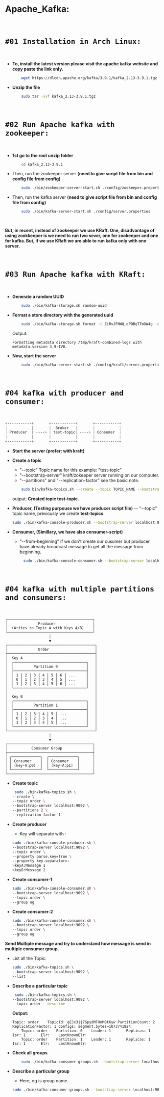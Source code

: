 # Apache_Kafka:

<br>

# `#01 Installation in Arch Linux:`

<br>

- **To, install the latest version please visit the apache kafka website and copy paste the link only.**

    ```bash
        wget https://dlcdn.apache.org/kafka/3.9.1/kafka_2.13-3.9.1.tgz
    ```

- **Unzip the file**
    ```bash
        sudo tar -xvf kafka_2.13-3.9.1.tgz
    ```
<br>

# `#02 Run Apache kafka with zookeeper:`

<br>

- **1st go to the root unzip folder**
    ```bash
        cd kafka_2.13-3.9.1
    ```

- Then, run the zookeeper server **(need to give script file from bin and config file from config)**
    ```bash
        sudo ./bin/zookeeper-server-start.sh ./config/zookeeper.properties
    ```

- Then, run the kafka server **(need to give script file from bin and config file from config)**
    ```bash
        sudo ./bin/kafka-server-start.sh ./config/server.properties
    ```
<br>

**But, in recent, instead of zookeeper we use KRaft. One, disadvantage of using zookkeeper is we need to run two sever, one for zookeeper and one for kafka. But, if we use KRaft we are able to run kafka only with one server.**

<br>

# `#03 Run Apache kafka with KRaft:`

<br>

- **Generate a random UUID**
    ```bash
        sudo ./bin/kafka-storage.sh random-uuid
    ```

- **Format a store directory with the generated uuid**
    ```bash
        sudo ./bin/kafka-storage.sh format -t ZiRvJFNWQ_qPDBqTTmDW4g -c ./config/kraft/server.properties
    ```
    Output:
    ```text
    Formatting metadata directory /tmp/kraft-combined-logs with metadata.version 3.9-IV0.
    ```

- **Now, start the server**
    ```bash
        sudo ./bin/kafka-server-start.sh ./config/kraft/server.properties
    ```

<br>

# `#04 kafka with producer and consumer:`
<br>

```css
+-----------+       +-----------+       +-----------+
|           |       |  Broker   |       |           |
| Producer  | ----> | test-topic| ----> | Consumer  |
|           |       |           |       |           |
+-----------+       +-----------+       +-----------+
```              

- **Start the server (prefer: with kraft)**

- **Create a topic**
    - "--topic" Topic name for this example: "test-topic"
    - "--bootstrap-server" kraft/zokeeper server running on our computer.
    - "--partitions" and "--replication-factor" see the basic note.
    ```bash
        sudo bin/kafka-topics.sh --create --topic TOPIC_NAME --bootstrap-server localhost:9092 --partitions 1 --replication-factor 1
    ```
    output: **Created topic test-topic.**

- **Producer, (Testing purpouse we have producer script file)**
    -- "--topic" topic name, previously we create **test-topics**
    ```bash
    sudo ./bin/kafka-console-producer.sh --bootstrap-server localhost:9092 --topic test-topic
    ```
- **Consumer, (Simillary, we have also consumer-script)**
    - "--from-beginning" if we don't create our cusumer but producer have already broadcast message to get all the message from beginning.
    ```bash
         sudo ./bin/kafka-console-consumer.sh --bootstrap-server localhost:9092 --topic test-topic --from-beginning
    ```

<br>

# `#04 kafka with multiple partitions and consumers:`
<br>

```text 
┌───────────────────────────────────────┐
│              Producer                 │
│  (Writes to Topic A with Keys A/B)    │
└───────────────────────────────────────┘
                    │
                    ▼
┌────────────────────────────────────────┐
│              Order                     │
├────────────────────────────────────────┤
│  Key A                                 │
│  ┌─────────────────────────────────┐   │
│  │         Partition 0             │   │
│  ├─────────────────────────────────┤   │
│  │ 1 │ 2 │ 3 │ 4 │ 5 │ 6 │ ...     │   │
│  │ 0 │ 1 │ 2 │ 3 │ 4 │ 5 │ ...     │   │
│  │ 1 │ 2 │ 3 │ 4 │ 5 │ 6 │ ...     │   │
│  └─────────────────────────────────┘   │
│                                        │
│  Key B                                 │
│  ┌─────────────────────────────────┐   │
│  │         Partition 1             │   │
│  ├─────────────────────────────────┤   │
│  │ 1 │ 2 │ 3 │ 4 │ 5 │ ...         │   │
│  │ 0 │ 1 │ 2 │ 3 │ 4 │ ...         │   │
│  │ 1 │ 2 │ 3 │ 4 │ 5 │ ...         │   │
│  └─────────────────────────────────┘   │
└────────────────────────────────────────┘
                    │
                    ▼
┌───────────────────────────────────────┐
│           Consumer Group              │
├───────────────────────────────────────┤
│ ┌─────────────┐  ┌─────────────┐      │
│ │ Consumer    │  │ Consumer    │      │
│ │ (key-A:p0)  │  │ (key-A:p1)  │      │
│ └─────────────┘  └─────────────┘      │
└───────────────────────────────────────┘
```

- **Create topic**
    ```bash
     sudo ./bin/kafka-topics.sh \
    --create \
    --topic order \
    --bootstrap-server localhost:9092 \
    --partitions 2 \
    --replication-factor 1
    ```

- **Create producer**
    - Key will separate with : 
    ```bash
    sudo ./bin/kafka-console-producer.sh \
    --bootstrap-server localhost:9092 \
    --topic order \
    --property parse.key=true \
    --property key.separator=:
    >keyA:Message 1 
    >keyB:Message 2
    ```

- **Create consumer-1**
    ```bash
    sudo ./bin/kafka-console-consumer.sh \
    --bootstrap-server localhost:9092 \
    --topic order \
    --group og 
    ```
    
- **Create consumer-2**
    ```bash
    sudo ./bin/kafka-console-consumer.sh \
    --bootstrap-server localhost:9092 \
    --topic order \
    --group og 
    ```
**Send Multiple message and try to understand how message is send in multiple consumer group.**

- List all the Topic:
    ```bash
    sudo ./bin/kafka-topics.sh \
    --bootstrap-server localhost:9092 \
    --list
    ```

- **Describe a particular topic**
    ```bash
     sudo ./bin/kafka-topics.sh \
    --bootstrap-server localhost:9092 \
    --topic order --describe
    ```
    **Output:**
    ```text
    Topic: order    TopicId: qEJx3jj7SpydMFHnM8tKyw PartitionCount: 2       ReplicationFactor: 1 Configs: segment.bytes=1073741824
        Topic: order    Partition: 0    Leader: 1       Replicas: 1     Isr: 1       Elr:    LastKnownElr: 
        Topic: order    Partition: 1    Leader: 1       Replicas: 1     Isr: 1       Elr:    LastKnownElr: 
    ```

- **Check all groups**
    ```bash
        sudo ./bin/kafka-consumer-groups.sh --bootstrap-server localhost:9092 --list
    ```

- **Describe a particular group**
    - Here, og is group name.
    ```bash
    sudo ./bin/kafka-consumer-groups.sh --bootstrap-server localhost:9092 --group og --describe
    ```


